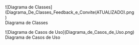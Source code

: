 <figure markdown="span">
  ![Diagrama de Classes](Diagrama_De_Classes_Feedback_e_Convite(ATUALIZADO).png)
    <figcaption>Diagrama de Classes</figcaption>
</figure>
<figure markdown="span">
  ![Diagrama de Casos de Uso](Diagrama_de_Casos_de_Uso.png)
    <figcaption>Diagrama de Casos de Uso</figcaption>
</figure>
